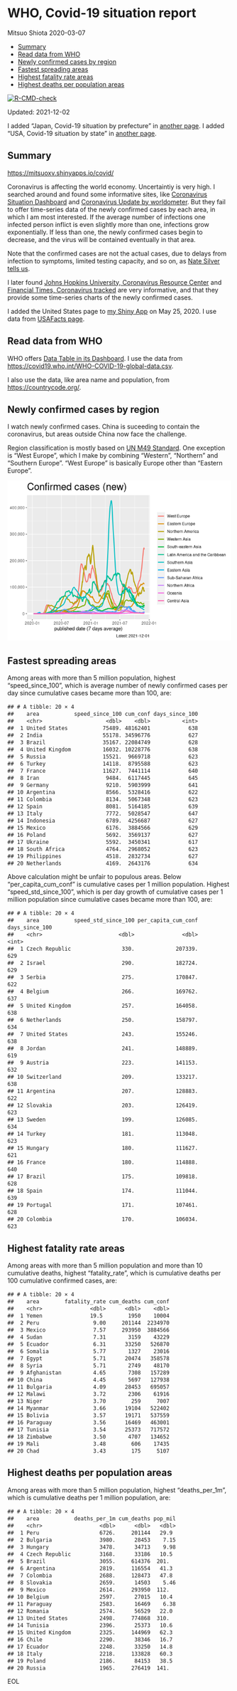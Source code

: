 WHO, Covid-19 situation report
================
Mitsuo Shiota
2020-03-07

-   [Summary](#summary)
-   [Read data from WHO](#read-data-from-who)
-   [Newly confirmed cases by region](#newly-confirmed-cases-by-region)
-   [Fastest spreading areas](#fastest-spreading-areas)
-   [Highest fatality rate areas](#highest-fatality-rate-areas)
-   [Highest deaths per population
    areas](#highest-deaths-per-population-areas)

<!-- badges: start -->

[![R-CMD-check](https://github.com/mitsuoxv/covid/workflows/R-CMD-check/badge.svg)](https://github.com/mitsuoxv/covid/actions)
<!-- badges: end -->

Updated: 2021-12-02

I added “Japan, Covid-19 situation by prefecture” in [another
page](Japan.md). I added “USA, Covid-19 situation by state” in [another
page](USA.md).

## Summary

<https://mitsuoxv.shinyapps.io/covid/>

Coronavirus is affecting the world economy. Uncertaintiy is very high. I
searched around and found some informative sites, like [Coronavirus
Situation
Dashboard](https://who.maps.arcgis.com/apps/opsdashboard/index.html#/c88e37cfc43b4ed3baf977d77e4a0667)
and [Coronavirus Update by
worldometer](https://www.worldometers.info/coronavirus/). But they fail
to offer time-series data of the newly confirmed cases by each area, in
which I am most interested. If the average number of infections one
infected person inflict is even slightly more than one, infections grow
exponentially. If less than one, the newly confirmed cases begin to
decrease, and the virus will be contained eventually in that area.

Note that the confirmed cases are not the actual cases, due to delays
from infection to symptoms, limited testing capacity, and so on, as
[Nate Silver tells
us](https://fivethirtyeight.com/features/coronavirus-case-counts-are-meaningless/).

I later found [Johns Hopkins University, Coronavirus Resource
Center](https://coronavirus.jhu.edu/) and [Financial Times, Coronavirus
tracked](https://www.ft.com/content/a26fbf7e-48f8-11ea-aeb3-955839e06441)
are very informative, and that they provide some time-series charts of
the newly confirmed cases.

I added the United States page to [my Shiny
App](https://mitsuoxv.shinyapps.io/covid/) on May 25, 2020. I use data
from [USAFacts
page](https://usafacts.org/visualizations/coronavirus-covid-19-spread-map/).

## Read data from WHO

WHO offers [Data Table in its Dashboard](https://covid19.who.int/table).
I use the data from
<https://covid19.who.int/WHO-COVID-19-global-data.csv>.

I also use the data, like area name and population, from
<https://countrycode.org/>.

## Newly confirmed cases by region

I watch newly confirmed cases. China is suceeding to contain the
coronavirus, but areas outside China now face the challenge.

Region classification is mostly based on [UN M49
Standard](https://unstats.un.org/unsd/methodology/m49/). One exception
is “West Europe”, which I make by combining “Western”, “Northern” and
“Southern Europe”. “West Europe” is basically Europe other than “Eastern
Europe”.

![](README_files/figure-gfm/chart-1.png)<!-- -->

## Fastest spreading areas

Among areas with more than 5 million population, highest
“speed\_since\_100”, which is average number of newly confirmed cases
per day since cumulative cases became more than 100, are:

    ## # A tibble: 20 × 4
    ##    area           speed_since_100 cum_conf days_since_100
    ##    <chr>                    <dbl>    <dbl>          <int>
    ##  1 United States           75489. 48162401            638
    ##  2 India                   55178. 34596776            627
    ##  3 Brazil                  35167. 22084749            628
    ##  4 United Kingdom          16032. 10228776            638
    ##  5 Russia                  15521.  9669718            623
    ##  6 Turkey                  14118.  8795588            623
    ##  7 France                  11627.  7441114            640
    ##  8 Iran                     9484.  6117445            645
    ##  9 Germany                  9210.  5903999            641
    ## 10 Argentina                8566.  5328416            622
    ## 11 Colombia                 8134.  5067348            623
    ## 12 Spain                    8081.  5164185            639
    ## 13 Italy                    7772.  5028547            647
    ## 14 Indonesia                6789.  4256687            627
    ## 15 Mexico                   6176.  3884566            629
    ## 16 Poland                   5692.  3569137            627
    ## 17 Ukraine                  5592.  3450341            617
    ## 18 South Africa             4764.  2968052            623
    ## 19 Philippines              4518.  2832734            627
    ## 20 Netherlands              4169.  2643176            634

Above calculation might be unfair to populous areas. Below
“per\_capita\_cum\_conf” is cumulative cases per 1 million population.
Highest “speed\_std\_since\_100”, which is per day growth of cumulative
cases per 1 million population since cumulative cases became more than
100, are:

    ## # A tibble: 20 × 4
    ##    area           speed_std_since_100 per_capita_cum_conf days_since_100
    ##    <chr>                        <dbl>               <dbl>          <int>
    ##  1 Czech Republic                330.             207339.            629
    ##  2 Israel                        290.             182724.            629
    ##  3 Serbia                        275.             170847.            622
    ##  4 Belgium                       266.             169762.            637
    ##  5 United Kingdom                257.             164058.            638
    ##  6 Netherlands                   250.             158797.            634
    ##  7 United States                 243.             155246.            638
    ##  8 Jordan                        241.             148889.            619
    ##  9 Austria                       223.             141153.            632
    ## 10 Switzerland                   209.             133217.            638
    ## 11 Argentina                     207.             128883.            622
    ## 12 Slovakia                      203.             126419.            623
    ## 13 Sweden                        199.             126085.            634
    ## 14 Turkey                        181.             113048.            623
    ## 15 Hungary                       180.             111627.            621
    ## 16 France                        180.             114888.            640
    ## 17 Brazil                        175.             109818.            628
    ## 18 Spain                         174.             111044.            639
    ## 19 Portugal                      171.             107461.            628
    ## 20 Colombia                      170.             106034.            623

## Highest fatality rate areas

Among areas with more than 5 million population and more than 10
cumulative deaths, highest “fatality\_rate”, which is cumulative deaths
per 100 cumulative confirmed cases, are:

    ## # A tibble: 20 × 4
    ##    area        fatality_rate cum_deaths cum_conf
    ##    <chr>               <dbl>      <dbl>    <dbl>
    ##  1 Yemen               19.5        1950    10004
    ##  2 Peru                 9.00     201144  2234970
    ##  3 Mexico               7.57     293950  3884566
    ##  4 Sudan                7.31       3159    43229
    ##  5 Ecuador              6.31      33250   526870
    ##  6 Somalia              5.77       1327    23016
    ##  7 Egypt                5.71      20474   358578
    ##  8 Syria                5.71       2749    48170
    ##  9 Afghanistan          4.65       7308   157289
    ## 10 China                4.45       5697   127938
    ## 11 Bulgaria             4.09      28453   695057
    ## 12 Malawi               3.72       2306    61916
    ## 13 Niger                3.70        259     7007
    ## 14 Myanmar              3.66      19104   522402
    ## 15 Bolivia              3.57      19171   537559
    ## 16 Paraguay             3.56      16469   463001
    ## 17 Tunisia              3.54      25373   717572
    ## 18 Zimbabwe             3.50       4707   134652
    ## 19 Mali                 3.48        606    17435
    ## 20 Chad                 3.43        175     5107

## Highest deaths per population areas

Among areas with more than 5 million population, highest
“deaths\_per\_1m”, which is cumulative deaths per 1 million population,
are:

    ## # A tibble: 20 × 4
    ##    area           deaths_per_1m cum_deaths pop_mil
    ##    <chr>                  <dbl>      <dbl>   <dbl>
    ##  1 Peru                   6726.     201144   29.9 
    ##  2 Bulgaria               3980.      28453    7.15
    ##  3 Hungary                3478.      34713    9.98
    ##  4 Czech Republic         3168.      33186   10.5 
    ##  5 Brazil                 3055.     614376  201.  
    ##  6 Argentina              2819.     116554   41.3 
    ##  7 Colombia               2688.     128473   47.8 
    ##  8 Slovakia               2659.      14503    5.46
    ##  9 Mexico                 2614.     293950  112.  
    ## 10 Belgium                2597.      27015   10.4 
    ## 11 Paraguay               2583.      16469    6.38
    ## 12 Romania                2574.      56529   22.0 
    ## 13 United States          2498.     774868  310.  
    ## 14 Tunisia                2396.      25373   10.6 
    ## 15 United Kingdom         2325.     144969   62.3 
    ## 16 Chile                  2290.      38346   16.7 
    ## 17 Ecuador                2248.      33250   14.8 
    ## 18 Italy                  2218.     133828   60.3 
    ## 19 Poland                 2186.      84153   38.5 
    ## 20 Russia                 1965.     276419  141.

EOL
